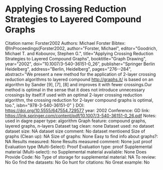 # Applying Crossing Reduction Strategies to Layered Compound Graphs

Citation name: Forster2002
Authors: Michael Forster
Bibtex: @InProceedings{Forster2002,
author="Forster, Michael",
editor="Goodrich, Michael T.
and Kobourov, Stephen G.",
title="Applying Crossing Reduction Strategies to Layered Compound Graphs",
booktitle="Graph Drawing",
year="2002",
doi=”10.1007/3-540-36151-0_26”,
publisher="Springer Berlin Heidelberg",
address="Berlin, Heidelberg",
pages="276--284",
abstract="We present a new method for the application of 2-layer crossing reduction algorithms to layered compound http://graphs.it/ is based on an algorithm by Sander [9], [7], [8] and improves it with fewer crossings.Our method is optimal in the sense that it does not introduce unnecessary crossings by itself.If used with an optimal 2-layer crossing reduction algorithm, the crossing reduction for 2-layer compound graphs is optimal, too.",
isbn="978-3-540-36151-0"
}
DOI: https://doi.org/10.5555/647554.729577
year: 2002
Conference: GD
link: https://link.springer.com/content/pdf/10.1007/3-540-36151-0_26.pdf
Notes: used in dagre
paper type: algorithm
Graph feature: compound graphs, layered graphs, n-layers
Dataset tag clean: none
Dataset used: no dataset
dataset size: NA
dataset size comment: No dataset mentioend
Size of graphs (Clean up): NA
Size of graphs: None
Easy to find info about graphs?: NA
Results measured: None
Results measured comment: None just proof
Evaluation type (Multi-Select): Proof
Evaluation type: proof
Supplemental material (Multi-select): no
Supplemental material available: None
Does Provide Code: No
Type of storage for supplemental material: NA
To review: No
Go find the datasets: No
Go hunt for citations: No
Great example: No